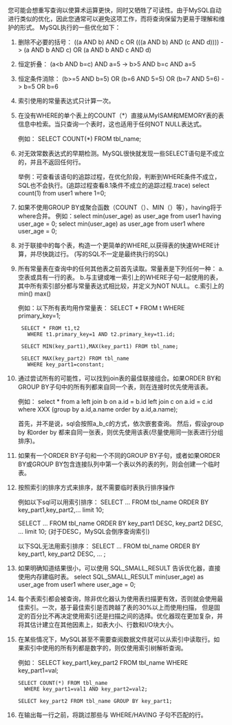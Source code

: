 您可能会想重写查询以使算术运算更快，同时又牺牲了可读性。由于MySQL自动进行类似的优化，因此您通常可以避免这项工作，而将查询保留为更易于理解和维护的形式。
MySQL执行的一些优化如下：

1. 删除不必要的括号：
   	   ((a AND b) AND c OR (((a AND b) AND (c AND d))))
   	-> (a AND b AND c) OR (a AND b AND c AND d)
   	
2. 恒定折叠：
   	   (a<b AND b=c) AND a=5
   	-> b>5 AND b=c AND a=5
   	
3. 恒定条件消除：
   	   (b>=5 AND b=5) OR (b=6 AND 5=5) OR (b=7 AND 5=6)
   	-> b=5 OR b=6
   	
4. 索引使用的常量表达式只计算一次。
5. 在没有WHERE的单个表上的COUNT（*）直接从MyISAM和MEMORY表的表信息中检索。当只查询一个表时，这也适用于任何NOT NULL表达式。

	例如： 
		SELECT COUNT(*) FROM tbl_name;

6. 对无效常数表达式的早期检测。MySQL很快就发现一些SELECT语句是不成立的，并且不返回任何行。
   	

	举例：可查看该语句的追踪过程，在优化阶段，判断到WHERE条件不成立，SQL也不会执行。(追踪过程查看8.1条件不成立的追踪过程.trace)
			select count(1) from user1 where 1=0;

7. 如果不使用GROUP BY或聚合函数（COUNT（）、MIN（）等），having将于where合并。
   	例如：select min(user_age) as user_age from user1 having user_age = 0;
   		  select min(user_age) as user_age from user1 where user_age = 0;
   		  
8. 对于联接中的每个表，构造一个更简单的WHERE,以获得表的快速WHERE计算，并尽快跳过行。
   	(写的SQL不一定是最终执行的SQL)
   	
9. 所有常量表在查询中的任何其他表之前首先读取。常量表是下列任何一种：
   	a.空表或具有一行的表。
   	b.与主键或唯一索引上的WHERE子句一起使用的表，其中所有索引部分都与常量表达式相比较，并定义为NOT NULL。
   	c.索引上的 min() max()
   	

	例如：以下所有表均用作常量表：
		SELECT * FROM t WHERE primary_key=1;
		
		SELECT * FROM t1,t2
		  WHERE t1.primary_key=1 AND t2.primary_key=t1.id;
		  
	    SELECT MIN(key_part1),MAX(key_part1) FROM tbl_name;
		
		SELECT MAX(key_part2) FROM tbl_name
		  WHERE key_part1=constant;

10. 通过尝试所有的可能性，可以找到join表的最佳联接组合。如果ORDER BY和GROUP BY子句中的所有列都来自同一个表，则在连接时优先使用该表。

	例如：
		select * from a
		left join b on a.id = b.id
		left join c on a.id = c.id
		where 
			XXX
		(group by 
			a.id,a.name
		order by
			a.id,a.name);
			
	首先，并不是说，sql会按照a_b_c的方式，依次嵌套查询。
	然后，假设group by 和order by 都来自同一张表，则优先使用该表(尽量使用同一张表进行分组排序)。

11. 如果有一个ORDER BY子句和一个不同的GROUP BY子句，或者如果ORDER BY或GROUP BY包含连接队列中第一个表以外的表的列，则会创建一个临时表。
    	
12. 按照索引的排序方式来排序，就不需要临时表执行排序操作
    	

	例如以下sql可以用索引排序：
	SELECT ... FROM tbl_name
	  ORDER BY key_part1,key_part2,... limit 10;
	
	SELECT ... FROM tbl_name
	  ORDER BY key_part1 DESC, key_part2 DESC, ... limit 10;
	(对于DESC，MySQL会倒序查询索引)
	
	以下SQL无法用索引排序：
	SELECT ... FROM tbl_name
	  ORDER BY key_part1, key_part2 DESC, ... ;

13. 如果明确知道结果很小，可以使用 SQL_SMALL_RESULT 告诉优化器，直接使用内存建临时表。
    	select SQL_SMALL_RESULT min(user_age) as user_age from user1 where user_age = 0;
    	
14. 每个表索引都会被查询，除非优化器认为使用表扫描更有效，否则就会使用最佳索引。一次，基于最佳索引是否跨越了表的30%以上而使用扫描，
    	但是固定的百分比不再决定使用索引还是扫描之间的选择。优化器现在更加复杂，并将其估计建立在其他因素上，如表大小、行数和I/O块大小。
    	
15. 在某些情况下，MySQL甚至不需要查阅数据文件就可以从索引中读取行。如果索引中使用的所有列都是数字的，则仅使用索引树解析查询。
    	

	例如：
		SELECT key_part1,key_part2 FROM tbl_name WHERE key_part1=val;
	
		SELECT COUNT(*) FROM tbl_name
		  WHERE key_part1=val1 AND key_part2=val2;
	
		SELECT key_part2 FROM tbl_name GROUP BY key_part1;

16. 在输出每一行之前，将跳过那些与 WHERE/HAVING 子句不匹配的行。

